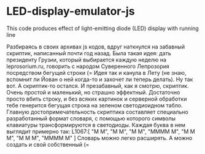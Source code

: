 # LED-display-emulator-js
This code produces effect of light-emitting diode (LED) display with running line

Разбираясь в своих архивах js кодов, вдруг наткнулся на забавный скриптик, написанный почти год назад. Была такая идея: дать президенту Грузии, который выбирается каждую неделю на leprosorium.ru, говорить с народом Суверенного Лепрозория посредством бегущей строки (=
Идея так и канула в Лету (не знаю, вспомнит ли Йован о ней когда-то и захочет ли теперь делать). Ну так вот. А скриптик-то остался. И презабавный, как я смотрю, скриптик. Очень простой и маленький, но страшно эффектный. Достаточно просто вбить строку, и без всяких картинок и серверной обработки тебе генерится бегущая строка на зеленом светодиоидном табло.
Главную достопримечательность скриптика составляет специально разработанный формат словаря, с помощью которого символы клавиатуры трансформируются в светодиоды.
Каждая буква в нем выглядит примерно так:
	L1067:[
	"M     M",
	"M     M",
	"M     M",
	"MMMM  M",
	"M   M M",
	"M   M M",
	"MMMM  M"
	]
Словарь можно легко расширять. А можно создать и свой собственный (=
